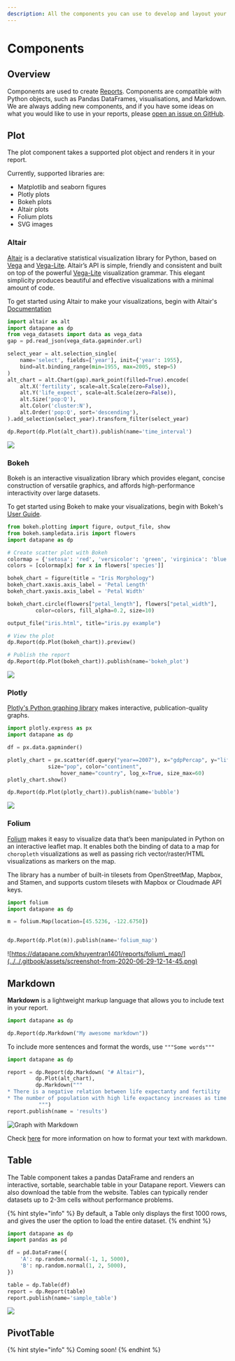 ```yaml
---
description: All the components you can use to develop and layout your reports
---
```


# Components

## Overview

Components are used to create [Reports](./). Components are compatible with Python objects, such as Pandas DataFrames, visualisations, and Markdown. We are always adding new components, and if you have some ideas on what you would like to use in your reports, please [open an issue on GitHub](https://github.com/datapane/datapane).

## Plot

The plot component takes a supported plot object and renders it in your report.

Currently, supported libraries are:

* Matplotlib and seaborn figures
* Plotly plots
* Bokeh plots
* Altair plots
* Folium plots
* SVG images

### Altair

[Altair](https://altair-viz.github.io/) is a declarative statistical visualization library for Python, based on [Vega](http://vega.github.io/vega) and [Vega-Lite](http://vega.github.io/vega-lite). Altair’s API is simple, friendly and consistent and built on top of the powerful [Vega-Lite](http://vega.github.io/vega-lite) visualization grammar. This elegant simplicity produces beautiful and effective visualizations with a minimal amount of code.

To get started using Altair to make your visualizations, begin with Altair's [Documentation](https://altair-viz.github.io/)

```python
import altair as alt
import datapane as dp
from vega_datasets import data as vega_data
gap = pd.read_json(vega_data.gapminder.url)

select_year = alt.selection_single(
    name='select', fields=['year'], init={'year': 1955},
    bind=alt.binding_range(min=1955, max=2005, step=5)
)
alt_chart = alt.Chart(gap).mark_point(filled=True).encode(
    alt.X('fertility', scale=alt.Scale(zero=False)),
    alt.Y('life_expect', scale=alt.Scale(zero=False)),
    alt.Size('pop:Q'),
    alt.Color('cluster:N'),
    alt.Order('pop:Q', sort='descending'),
).add_selection(select_year).transform_filter(select_year)

dp.Report(dp.Plot(alt_chart)).publish(name='time_interval')
```

![](../../.gitbook/assets/screenshot-from-2020-06-26-11-30-58.png)

### Bokeh

Bokeh is an interactive visualization library which provides elegant, concise construction of versatile graphics, and affords high-performance interactivity over large datasets. 

To get started using Bokeh to make your visualizations, begin with Bokeh's [User Guide](https://docs.bokeh.org/en/latest/docs/user_guide.html#userguide).

```python
from bokeh.plotting import figure, output_file, show
from bokeh.sampledata.iris import flowers
import datapane as dp 

# Create scatter plot with Bokeh
colormap = {'setosa': 'red', 'versicolor': 'green', 'virginica': 'blue'}
colors = [colormap[x] for x in flowers['species']]

bohek_chart = figure(title = "Iris Morphology")
bokeh_chart.xaxis.axis_label = 'Petal Length'
bokeh_chart.yaxis.axis_label = 'Petal Width'

bokeh_chart.circle(flowers["petal_length"], flowers["petal_width"],
         color=colors, fill_alpha=0.2, size=10)

output_file("iris.html", title="iris.py example")

# View the plot
dp.Report(dp.Plot(bokeh_chart)).preview()

# Publish the report
dp.Report(dp.Plot(bokeh_chart)).publish(name='bokeh_plot')
```

![](../../.gitbook/assets/screenshot-from-2020-06-26-11-27-46.png)

### Plotly

[Plotly's Python graphing library](https://plotly.com/python/) makes interactive, publication-quality graphs.

```python
import plotly.express as px
import datapane as dp

df = px.data.gapminder()

plotly_chart = px.scatter(df.query("year==2007"), x="gdpPercap", y="lifeExp",
	         size="pop", color="continent",
                 hover_name="country", log_x=True, size_max=60)
plotly_chart.show()

dp.Report(dp.Plot(plotly_chart)).publish(name='bubble')
```

![](../../.gitbook/assets/screenshot-from-2020-06-26-11-46-31.png)

### Folium

[Folium](https://python-visualization.github.io/folium/) makes it easy to visualize data that’s been manipulated in Python on an interactive leaflet map. It enables both the binding of data to a map for `choropleth` visualizations as well as passing rich vector/raster/HTML visualizations as markers on the map.

The library has a number of built-in tilesets from OpenStreetMap, Mapbox, and Stamen, and supports custom tilesets with Mapbox or Cloudmade API keys. 

```python
import folium
import datapane as dp 

m = folium.Map(location=[45.5236, -122.6750])


dp.Report(dp.Plot(m)).publish(name='folium_map')
```

![https://datapane.com/khuyentran1401/reports/folium\_map/](../../.gitbook/assets/screenshot-from-2020-06-29-12-14-45.png)

## Markdown

**Markdown** is a lightweight markup language that allows you to include text in your report.

```python
import datapane as dp

dp.Report(dp.Markdown("My awesome markdown"))
```

To include more sentences and format the words, use `"""Some words"""`

```python
import datapane as dp

report = dp.Report(dp.Markdown( "# Altair"),
         dp.Plot(alt_chart),
         dp.Markdown("""
* There is a negative relation between life expectanty and fertility
* The number of population with high life expactancy increases as time increase
          """)
report.publish(name = 'results')

```

![Graph with Markdown ](../../.gitbook/assets/screenshot-from-2020-06-26-15-02-29.png)

Check [here](https://github.com/adam-p/markdown-here/wiki/Markdown-Cheatsheet) for more information on how to format your text with markdown.

## Table

The Table component takes a pandas DataFrame and renders an interactive, sortable, searchable table in your Datapane report. Viewers can also download the table from the website. Tables can typically render datasets up to 2-3m cells without performance problems. 

{% hint style="info" %}
By default, a Table only displays the first 1000 rows, and gives the user the option to load the entire dataset.
{% endhint %}

```python
import datapane as dp
import pandas as pd

df = pd.DataFrame({
    'A': np.random.normal(-1, 1, 5000),
    'B': np.random.normal(1, 2, 5000),
})

table = dp.Table(df)
report = dp.Report(table)
report.publish(name='sample_table')
```

![](../../.gitbook/assets/table.png)

## PivotTable

{% hint style="info" %}
Coming soon!
{% endhint %}

